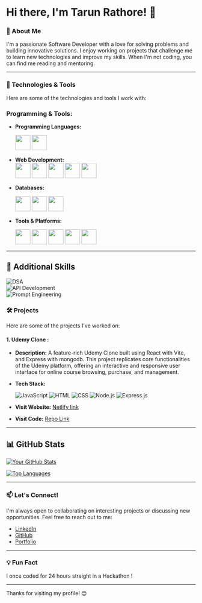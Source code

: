 # Hi there, I'm Tarun Rathore! 👋

### 🚀 About Me

I'm a passionate Software Developer with a love for solving problems and building innovative solutions. I enjoy working on projects that challenge me to learn new technologies and improve my skills. When I'm not coding, you can find me reading and mentoring.

---

### 🔧 Technologies & Tools

Here are some of the technologies and tools I work with:

### Programming & Tools:

- **Programming Languages:**

  <img src="https://cdn.jsdelivr.net/gh/devicons/devicon/icons/cplusplus/cplusplus-original.svg" width="40" height="40"/>
  <img src="https://cdn.jsdelivr.net/gh/devicons/devicon/icons/javascript/javascript-original.svg" width="40" height="40"/>

- **Web Development:**  
   <img src="https://cdn.jsdelivr.net/gh/devicons/devicon/icons/html5/html5-original.svg" width="40" height="40"/> <img src="https://cdn.jsdelivr.net/gh/devicons/devicon/icons/css3/css3-original.svg" width="40" height="40"/>
  <img src="https://cdn.jsdelivr.net/gh/devicons/devicon/icons/javascript/javascript-original.svg" width="40" height="40"/>
  <img src="https://cdn.jsdelivr.net/gh/devicons/devicon/icons/nodejs/nodejs-original.svg" width="40" height="40"/> <img src="https://cdn.jsdelivr.net/gh/devicons/devicon/icons/express/express-original.svg" width="40" height="40"/>

- **Databases:**

  <img src="https://cdn.jsdelivr.net/gh/devicons/devicon/icons/mongodb/mongodb-original.svg" width="40" height="40"/> <img src="https://cdn.jsdelivr.net/gh/devicons/devicon/icons/redis/redis-original.svg" width="40" height="40"/> <img src="https://www.vectorlogo.zone/logos/firebase/firebase-icon.svg" width="40" height="40"/>

- **Tools & Platforms:**

   <img src="https://cdn.jsdelivr.net/gh/devicons/devicon/icons/git/git-original.svg" width="40" height="40"/>  
   <img src="https://cdn.jsdelivr.net/gh/devicons/devicon/icons/github/github-original.svg" width="40" height="40"/> 
   <img src="https://cdn.jsdelivr.net/gh/devicons/devicon/icons/docker/docker-original.svg" width="40" height="40"/>  
   <img src="https://cdn.jsdelivr.net/gh/devicons/devicon/icons/vscode/vscode-original.svg" width="40" height="40"/>  
   <img src="https://www.vectorlogo.zone/logos/getpostman/getpostman-icon.svg" width="40" height="40"/>

---

## 📌 Additional Skills

![DSA](https://img.shields.io/badge/Data%20Structures%20%26%20Algorithms-%2300C853.svg?style=for-the-badge&logo=codeforces&logoColor=white)  
![API Development](https://img.shields.io/badge/API%20Development-%23FF6D00.svg?style=for-the-badge&logo=postman&logoColor=white)  
![Prompt Engineering](https://img.shields.io/badge/Prompt%20Engineering-%234285F4.svg?style=for-the-badge&logo=openai&logoColor=white) 


### 🛠️ Projects

Here are some of the projects I've worked on:

#### 1. Udemy Clone :

- **Description:** A feature-rich Udemy Clone built using React with Vite, and Express with mongodb. This project replicates core functionalities of the Udemy platform, offering an interactive and responsive user interface for online course browsing, purchase, and management.
- **Tech Stack:**

  ![JavaScript](https://img.shields.io/badge/JavaScript-F7DF1E?style=for-the-badge&logo=javascript&logoColor=black) ![HTML](https://img.shields.io/badge/HTML5-E34F26?style=for-the-badge&logo=html5&logoColor=white) ![CSS](https://img.shields.io/badge/CSS3-1572B6?style=for-the-badge&logo=css3&logoColor=white) ![Node.js](https://img.shields.io/badge/Node.js-339933?style=for-the-badge&logo=nodedotjs&logoColor=white) ![Express.js](https://img.shields.io/badge/Express.js-000000?style=for-the-badge&logo=express&logoColor=white)

- **Visit Website:** [Netlify link]("https://udemy-e-learning.netlify.app/)
- **Visit Code:** [Repo Link](https://github.com/utkarsh032/Udemy)

---

## 📊 GitHub Stats

[![Your GitHub Stats](https://github-readme-stats.vercel.app/api?username=taruncodex&show_icons=true&theme=radical)](https://github.com/taruncodex)

[![Top Languages](https://github-readme-stats.vercel.app/api/top-langs/?username=taruncodex&layout=compact&theme=radical)](https://github.com/taruncodex)

---

### 📫 Let's Connect!

I'm always open to collaborating on interesting projects or discussing new opportunities. Feel free to reach out to me:

- [LinkedIn](https://www.linkedin.com/in/tarun-rathore-50113921a/)
- [GitHub](https://github.com/taruncodex)
- [Portfolio]()

---

### 💡 Fun Fact

I once coded for 24 hours straight in a Hackathon !

---

Thanks for visiting my profile! 😊
